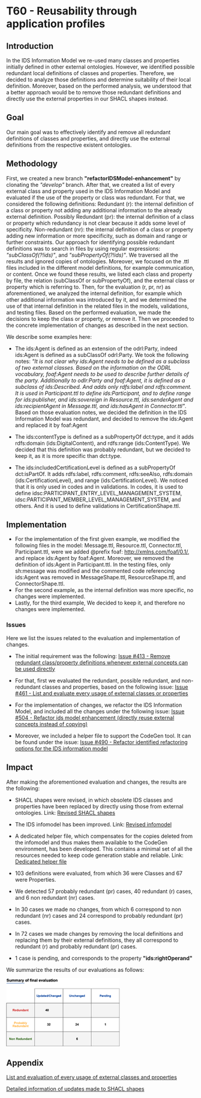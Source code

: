 # T60 - Reusability through application profiles

## Introduction
In the IDS Information Model we re-used many classes and properties initially defined in other external ontologies. However, we identified possible redundant local definitions of classes and properties. Therefore, we decided to analyze those definitions and determine suitability of their local definition.
Moreover, based on the performed analysis, we understood that a better approach would be to remove those redundant definitions and directly use the external properties in our SHACL shapes instead.

## Goal
Our main goal was to effectively identify and remove all redundant definitions of classes and properties, and directly use the external definitions from the respective existent ontologies.

## Methodology
First, we created a new branch **"refactorIDSModel-enhancement"** by clonating the *"develop"* branch.
After that, we created a list of every external class and property used in the IDS Information Model and evaluated if the use of the property or class was redundant. For that, we considered the following definitions:
Redundant (r): the internal definition of a class or property not adding any additional information to the already external definition.
Possibly Redundant (pr):  the internal definition of a class or property which redundancy is not clear because it adds some level of specificity.
Non-redundant (nr): the internal definition of a class or property adding new information or more specificity, such as domain and range or further constraints.
Our approach for identifying possible redundant definitions was to search in files by using regular expressions: *"subClassOf(?!ids)"*, and *"subPropertyOf(?!ids)"*. We traversed all the results and ignored copies of ontologies. Moreover, we focused on the .ttl files included in the different model definitions, for example communication, or content.
Once we found these results, we listed each class and property by file, the relation (subClassOf or subPropertyOf), and the external class or property which is referring to. Then, for the evaluation (r, pr, nr) as aforementioned, we analyzed the internal definition, for example which other additional information was introduced by it, and we determined the use of that internal definition in the related files in the models, validations, and testing files. Based on the performed evaluation, we made the decisions to keep the class or property, or remove it. Then we proceeded to the concrete implementation of changes as described in the next section.

We describe some examples here:

- The ids:Agent is defined as an extension of the odrl:Party, indeed ids:Agent is defined as a subClassOf odrl:Party. We took the following notes: *"It is not clear why ids:Agent needs to be defined as a subclass of two external classes. Based on the information on the ODRL vocabulary, foaf:Agent needs to be used to describe further details of the party. Additionally to odlr:Party and foaf:Agent, it is defined as a subclass of ids:Described. And adds only rdfs:label and rdfs:comment. It is used in Participant.ttl to define ids:Participant, and to define range for ids:publisher, and ids:sovereign in Resource.ttl, ids:senderAgent and ids:recipientAgent in Message.ttl, and ids:hasAgent in Connector.ttl"*. Based on those evaluation notes, we decided the definition in the IDS Information Model was redundant, and decided to remove the ids:Agent and replaced it by foaf:Agent


- The ids:contentType is defined as a subPropertyOf dct:type, and it adds rdfs:domain (ids:DigitalContent), and rdfs:range (ids:ContentType). We decided that this definition was probably redundant, but we decided to keep it, as it is more specific than dct:type.


- The ids:includedCertificationLevel is defined as a subPropertyOf dct:isPartOf. It adds rdfs:label, rdfs:comment, rdfs:seeAlso, rdfs:domain (ids:CertificationLevel), and range (ids:CertificationLevel). We noticed that it is only used in codes and in validations.
In codes, it is used to define idsc:PARTICIPANT_ENTRY_LEVEL_MANAGEMENT_SYSTEM, idsc:PARTICIPANT_MEMBER_LEVEL_MANAGEMENT_SYSTEM, and others. And it is used to define validations in CertificationShape.ttl. 

## Implementation 
- For the implementation of the first given example, we modified the following files in the model: Message.ttl, Resource.ttl, Connector.ttl, Participant.ttl, were we added @prefix foaf: <http://xmlns.com/foaf/0.1/>, and replace ids:Agent by foaf:Agent. Moreover, we removed the definition of ids:Agent in Participant.ttl. 
In the testing files, only sh:message was modified and the commented code referencing ids:Agent was removed in MessageShape.ttl, ResourceShape.ttl, and ConnectorShape.ttl. 
- For the second example, as the internal definition was more specific, no changes were implemented.
- Lastly, for the third example, We decided to keep it, and therefore no changes were implemented.

### Issues

Here we list the issues related to the evaluation and implementation of changes.

- The initial requirement was the following:
[Issue #413 - Remove redundant class/property definitions whenever external concepts can be used directly](https://github.com/International-Data-Spaces-Association/InformationModel/issues/413)

- For that, first we evaluated the redundant, possible redundant, and non-redundant classes and properties, based on the following issue:
[Issue #461 - List and evaluate every usage of external classes or properties](https://github.com/International-Data-Spaces-Association/InformationModel/issues/461)

- For the implementation of changes, we refactor the IDS Information Model, and included all the changes under the following issue:
[Issue #504 - Refactor ids model enhancement (directly reuse external concepts instead of copying)](https://github.com/International-Data-Spaces-Association/InformationModel/pull/504)

- Moreover, we included a helper file to support the CodeGen tool. It can be found under the issue: 
[Issue #490 - Refactor identified refactoring options for the IDS information model](https://github.com/International-Data-Spaces-Association/InformationModel/issues/490)


## Impact 
After making the aforementioned evaluation and changes, the results are the following:

- SHACL shapes were revised, in which obsolete IDS classes and properties have been replaced by directly using those from external ontologies. 
Link: [Revised SHACL shapes](https://github.com/International-Data-Spaces-Association/InformationModel/pull/504/files?authenticity_token=XVFNq4XvnDG%2B7RiaW4dajYrPiYhNvJduQR6iBOrESAomY91dmV4lzg2WjUWMB3c3cGYFzHUesT95PDoMD2eqkg%3D%3D&file-filters%5B%5D=.ttl&hide-deleted-files=true&w=1)
- The IDS infomodel has been improved. 
Link: [Revised infomodel](https://github.com/International-Data-Spaces-Association/InformationModel/pull/504/commits) 
- A dedicated helper file, which compensates for the copies deleted from the infomodel and thus makes them available to the CodeGen environment, has been developed. This contains a minimal set of all the resources needed to keep code generation stable and reliable.
Link: [Dedicated helper file](https://github.com/International-Data-Spaces-Association/InformationModel/blob/refactorIDSModel-enhancement/utils/refactor_helper.ttl)

- 103 definitions were evaluated, from which 36 were Classes and 67 were Properties.
- We detected 57 probably redundant (pr) cases, 40 redundant (r) cases, and 6 non redundant (nr) cases.
- In 30 cases we made no changes, from which 6 correspond to non redundant (nr) cases and 24 correspond to probably redundant (pr) cases.
- In 72 cases we made changes by removing the local definitions and replacing them by their external definitions, they all correspond to redundant (r) and probably redundant (pr) cases.
- 1 case is pending, and corresponds to the property **"ids:rightOperand"**

We summarize the results of our evaluations as follows:

<img src="https://github.com/International-Data-Spaces-Association/InformationModel/blob/documentationIDSModel-enhacement/evaluation_external/statistics.png" width="60%" height="50%">

## Appendix
[List and evaluation of every usage of external classes and properties](https://github.com/International-Data-Spaces-Association/InformationModel/blob/documentationIDSModel-enhacement/evaluation_external/List%20and%20evaluation%20of%20every%20usage%20of%20external%20classes%20and%20properties.pdf)

[Detailed information of updates made to SHACL shapes](https://github.com/International-Data-Spaces-Association/InformationModel/blob/documentationIDSModel-enhacement/evaluation_external/Detailed%20information%20of%20updates%20-%20ExtendSHACLshapes.pdf)



